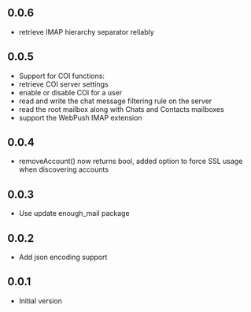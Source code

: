 ## 0.0.6

- retrieve IMAP hierarchy separator reliably

## 0.0.5

- Support for COI functions:
- retrieve COI server settings
- enable or disable COI for a user
- read and write  the chat message filtering rule on the server
- read the root mailbox along with Chats and Contacts mailboxes
- support the WebPush IMAP extension

## 0.0.4

- removeAccount() now returns bool, added option to force SSL usage when discovering accounts

## 0.0.3

- Use update enough_mail package

## 0.0.2

- Add json encoding support

## 0.0.1

- Initial version

